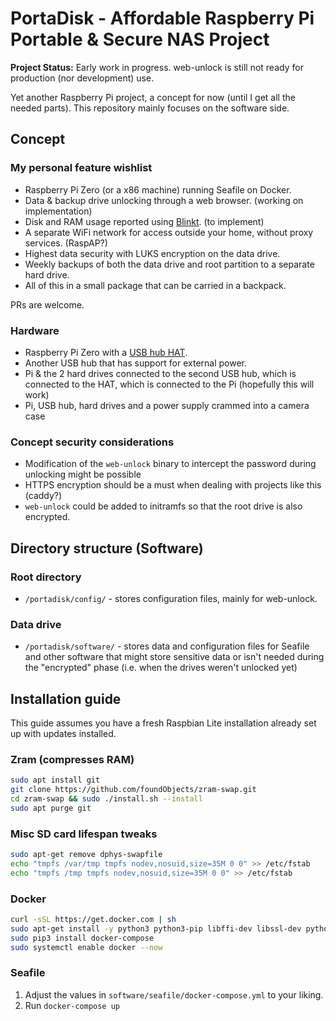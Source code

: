 # PortaDisk - Affordable Raspberry Pi Portable & Secure NAS Project

**Project Status:** Early work in progress. web-unlock is still not ready for production (nor development) use.

Yet another Raspberry Pi project, a concept for now (until I get all the needed parts). This repository mainly focuses on the software side.

## Concept

### My personal feature wishlist

- Raspberry Pi Zero (or a x86 machine) running Seafile on Docker.
- Data & backup drive unlocking through a web browser. (working on implementation)
- Disk and RAM usage reported using [Blinkt](https://thepihut.com/products/blinkt). (to implement)
- A separate WiFi network for access outside your home, without proxy services. (RaspAP?)
- Highest data security with LUKS encryption on the data drive.
- Weekly backups of both the data drive and root partition to a separate hard drive.
- All of this in a small package that can be carried in a backpack.

PRs are welcome.

### Hardware

- Raspberry Pi Zero with a [USB hub HAT](https://www.waveshare.com/usb-hub-hat.htm).
- Another USB hub that has support for external power.
- Pi & the 2 hard drives connected to the second USB hub, which is connected to the HAT, which is connected to the Pi (hopefully this will work)
- Pi, USB hub, hard drives and a power supply crammed into a camera case

### Concept security considerations

- Modification of the `web-unlock` binary to intercept the password during unlocking might be possible
- HTTPS encryption should be a must when dealing with projects like this (caddy?)
- `web-unlock` could be added to initramfs so that the root drive is also encrypted.

## Directory structure (Software)

### Root directory

- `/portadisk/config/` - stores configuration files, mainly for web-unlock.

### Data drive

- `/portadisk/software/` - stores data and configuration files for Seafile and other software that might store sensitive data or isn't needed during the "encrypted" phase (i.e. when the drives weren't unlocked yet)

## Installation guide

This guide assumes you have a fresh Raspbian Lite installation already set up with updates installed.

### Zram (compresses RAM)

```bash
sudo apt install git
git clone https://github.com/foundObjects/zram-swap.git
cd zram-swap && sudo ./install.sh --install
sudo apt purge git
```

### Misc SD card lifespan tweaks

```bash
sudo apt-get remove dphys-swapfile
echo "tmpfs /var/tmp tmpfs nodev,nosuid,size=35M 0 0" >> /etc/fstab
echo "tmpfs /tmp tmpfs nodev,nosuid,size=35M 0 0" >> /etc/fstab
```

### Docker

```sh
curl -sSL https://get.docker.com | sh
sudo apt-get install -y python3 python3-pip libffi-dev libssl-dev python3-dev
sudo pip3 install docker-compose
sudo systemctl enable docker --now
```

### Seafile

1. Adjust the values in `software/seafile/docker-compose.yml` to your liking.
1. Run `docker-compose up`